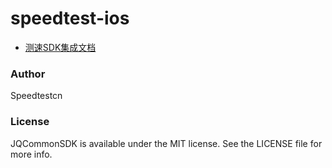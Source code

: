# speedtest-ios
- [测速SDK集成文档](https://github.com/speedtestcn/speedtest-ios/blob/main/iOS%20SDK集成文档.md)

### Author

Speedtestcn

### License

JQCommonSDK is available under the MIT license. See the LICENSE file for more info.


